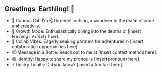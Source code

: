 ## Greetings, Earthling! 👋

- 👀 Curious Cat: I’m @Threedotcoching, a wanderer in the realm of code and creativity.
- 🌱 Growth Mode: Enthusiastically diving into the depths of [insert learning interests here].
- 💌 Collab Vibes: Eagerly seeking partners for adventures in [insert collaboration opportunities here].
- 📫 Message in a Bottle: Reach out to me at [insert contact method here].
- 😄 Identity: Happy to share my pronouns [insert pronouns here].
- ⚡ Quirky Tidbits: Did you know? [insert a fun fact here].

<!---
Threedotcoching/Threedotcoching is a ✨ special ✨ repository because its `README.md` (this file) appears on your GitHub profile.
You can click the Preview link to take a look at your changes.
--->
